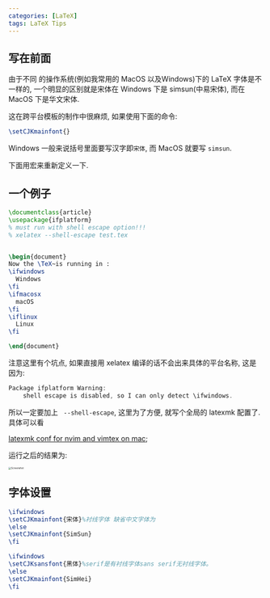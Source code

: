 ```yaml
---
categories: [LaTeX]
tags: LaTeX Tips
---
```


## 写在前面

由于不同 的操作系统(例如我常用的 MacOS 以及Windows)下的 LaTeX 字体是不一样的, 一个明显的区别就是宋体在 Windows 下是 simsun(中易宋体), 而在 MacOS 下是华文宋体. 

这在跨平台模板的制作中很麻烦, 如果使用下面的命令:

```latex
\setCJKmainfont{}
```

Windows 一般来说括号里面要写汉字即`宋体`, 而 MacOS 就要写 `simsun`. 

下面用宏来重新定义一下. 

## 一个例子

```latex
\documentclass{article}
\usepackage{ifplatform}
% must run with shell escape option!!!
% xelatex --shell-escape test.tex


\begin{document}
Now the \TeX~is running in :
\ifwindows
  Windows
\fi
\ifmacosx
  macOS
\fi
\iflinux
  Linux
\fi

\end{document}
```

注意这里有个坑点, 如果直接用 xelatex 编译的话不会出来具体的平台名称, 这是因为:

```c
Package ifplatform Warning: 
    shell escape is disabled, so I can only detect \ifwindows.
```

所以一定要加上 ` --shell-escape`, 这里为了方便, 就写个全局的 latexmk 配置了. 具体可以看

[latexmk conf for nvim and vimtex on mac](https://gist.github.com/zorchp/37855b7c1252b6939102d17fd56d66bc);

运行之后的结果为:

<img src="https://cdn.jsdelivr.net/gh/zorchp/blogimage/Screenshot%202024-05-08%20at%2023.17.39.jpg" alt="Screenshot" style="zoom:33%;" />

## 字体设置

```latex
\ifwindows
\setCJKmainfont{宋体}%衬线字体 缺省中文字体为
\else
\setCJKmainfont{SimSun}
\fi

\ifwindows
\setCJKsansfont{黑体}%serif是有衬线字体sans serif无衬线字体。
\else
\setCJKmainfont{SimHei}
\fi